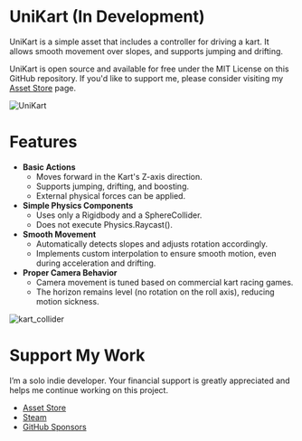 # UniKart (In Development)
UniKart is a simple asset that includes a controller for driving a kart. It allows smooth movement over slopes, and supports jumping and drifting.

UniKart is open source and available for free under the MIT License on this GitHub repository. If you'd like to support me, please consider visiting my [Asset Store](https://assetstore.unity.com/publishers/12117) page.

![UniKart](https://github.com/user-attachments/assets/c714b856-5db4-46be-a484-2cf3b0862fc7)

# Features
- **Basic Actions**
  - Moves forward in the Kart's Z-axis direction.
  - Supports jumping, drifting, and boosting.
  - External physical forces can be applied.
- **Simple Physics Components**
  - Uses only a Rigidbody and a SphereCollider.
  - Does not execute Physics.Raycast().
- **Smooth Movement**
  - Automatically detects slopes and adjusts rotation accordingly.
  - Implements custom interpolation to ensure smooth motion, even during acceleration and drifting.
- **Proper Camera Behavior**
  - Camera movement is tuned based on commercial kart racing games.
  - The horizon remains level (no rotation on the roll axis), reducing motion sickness.

![kart_collider](https://github.com/user-attachments/assets/cf3ffd87-918f-46f4-98a3-2d1ff827880a)

# Support My Work
I’m a solo indie developer. Your financial support is greatly appreciated and helps me continue working on this project.
- [Asset Store](https://assetstore.unity.com/publishers/12117)
- [Steam](https://store.steampowered.com/curator/45066588)
- [GitHub Sponsors](https://github.com/sponsors/eviltwo)
